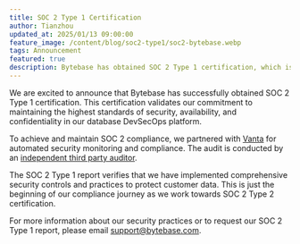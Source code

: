 ```yaml
---
title: SOC 2 Type 1 Certification
author: Tianzhou
updated_at: 2025/01/13 09:00:00
feature_image: /content/blog/soc2-type1/soc2-bytebase.webp
tags: Announcement
featured: true
description: Bytebase has obtained SOC 2 Type 1 certification, which is a significant milestone for Bytebase's security and compliance efforts.
---
```


We are excited to announce that Bytebase has successfully obtained SOC 2 Type 1 certification. This certification validates our commitment to maintaining the highest standards of security, availability, and confidentiality in our database DevSecOps platform.

To achieve and maintain SOC 2 compliance, we partnered with [Vanta](https://www.vanta.com/) for automated security monitoring and compliance.
The audit is conducted by an [independent third party auditor](https://www.assurancelab.cpa/).

The SOC 2 Type 1 report verifies that we have implemented comprehensive security controls and practices to protect customer data. This is just the beginning of our compliance journey as we work towards SOC 2 Type 2 certification.

For more information about our security practices or to request our SOC 2 Type 1 report, please email support@bytebase.com.

